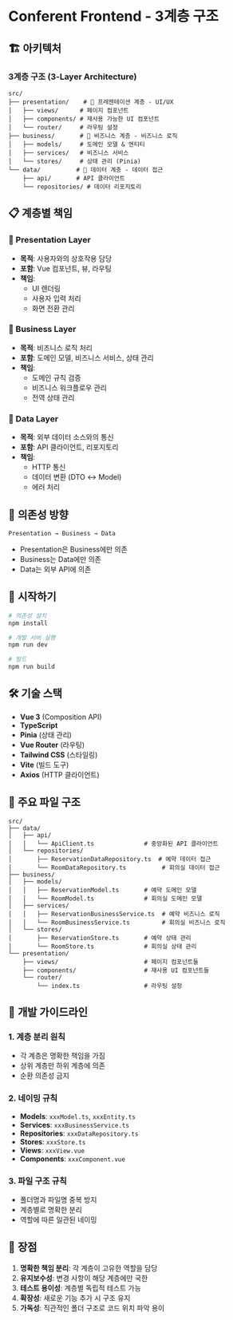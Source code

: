 # Conferent Frontend - 3계층 구조

## 🏗️ 아키텍처

### 3계층 구조 (3-Layer Architecture)

```
src/
├── presentation/    # 🎨 프레젠테이션 계층 - UI/UX
│   ├── views/      # 페이지 컴포넌트
│   ├── components/ # 재사용 가능한 UI 컴포넌트
│   └── router/     # 라우팅 설정
├── business/       # 💼 비즈니스 계층 - 비즈니스 로직
│   ├── models/     # 도메인 모델 & 엔티티
│   ├── services/   # 비즈니스 서비스
│   └── stores/     # 상태 관리 (Pinia)
└── data/          # 💾 데이터 계층 - 데이터 접근
    ├── api/       # API 클라이언트
    └── repositories/ # 데이터 리포지토리
```

## 📋 계층별 책임

### 🎨 Presentation Layer
- **목적**: 사용자와의 상호작용 담당
- **포함**: Vue 컴포넌트, 뷰, 라우팅
- **책임**: 
  - UI 렌더링
  - 사용자 입력 처리
  - 화면 전환 관리

### 💼 Business Layer  
- **목적**: 비즈니스 로직 처리
- **포함**: 도메인 모델, 비즈니스 서비스, 상태 관리
- **책임**:
  - 도메인 규칙 검증
  - 비즈니스 워크플로우 관리
  - 전역 상태 관리

### 💾 Data Layer
- **목적**: 외부 데이터 소스와의 통신
- **포함**: API 클라이언트, 리포지토리
- **책임**:
  - HTTP 통신
  - 데이터 변환 (DTO ↔ Model)
  - 에러 처리

## 🔄 의존성 방향

```
Presentation → Business → Data
```

- Presentation은 Business에만 의존
- Business는 Data에만 의존  
- Data는 외부 API에 의존

## 🚀 시작하기

```bash
# 의존성 설치
npm install

# 개발 서버 실행
npm run dev

# 빌드
npm run build
```

## 🛠️ 기술 스택

- **Vue 3** (Composition API)
- **TypeScript**
- **Pinia** (상태 관리)
- **Vue Router** (라우팅)
- **Tailwind CSS** (스타일링)
- **Vite** (빌드 도구)
- **Axios** (HTTP 클라이언트)

## 📂 주요 파일 구조

```
src/
├── data/
│   ├── api/
│   │   └── ApiClient.ts              # 중앙화된 API 클라이언트
│   └── repositories/
│       ├── ReservationDataRepository.ts  # 예약 데이터 접근
│       └── RoomDataRepository.ts          # 회의실 데이터 접근
├── business/
│   ├── models/
│   │   ├── ReservationModel.ts       # 예약 도메인 모델
│   │   └── RoomModel.ts              # 회의실 도메인 모델
│   ├── services/
│   │   ├── ReservationBusinessService.ts  # 예약 비즈니스 로직
│   │   └── RoomBusinessService.ts         # 회의실 비즈니스 로직
│   └── stores/
│       ├── ReservationStore.ts       # 예약 상태 관리
│       └── RoomStore.ts              # 회의실 상태 관리
└── presentation/
    ├── views/                        # 페이지 컴포넌트들
    ├── components/                   # 재사용 UI 컴포넌트들
    └── router/
        └── index.ts                  # 라우팅 설정
```

## 🔧 개발 가이드라인

### 1. 계층 분리 원칙
- 각 계층은 명확한 책임을 가짐
- 상위 계층만 하위 계층에 의존
- 순환 의존성 금지

### 2. 네이밍 규칙
- **Models**: `xxxModel.ts`, `xxxEntity.ts`
- **Services**: `xxxBusinessService.ts`
- **Repositories**: `xxxDataRepository.ts`
- **Stores**: `xxxStore.ts`
- **Views**: `xxxView.vue`
- **Components**: `xxxComponent.vue`

### 3. 파일 구조 규칙
- 폴더명과 파일명 중복 방지
- 계층별로 명확한 분리
- 역할에 따른 일관된 네이밍

## 🎯 장점

1. **명확한 책임 분리**: 각 계층이 고유한 역할을 담당
2. **유지보수성**: 변경 사항이 해당 계층에만 국한
3. **테스트 용이성**: 계층별 독립적 테스트 가능
4. **확장성**: 새로운 기능 추가 시 구조 유지
5. **가독성**: 직관적인 폴더 구조로 코드 위치 파악 용이 